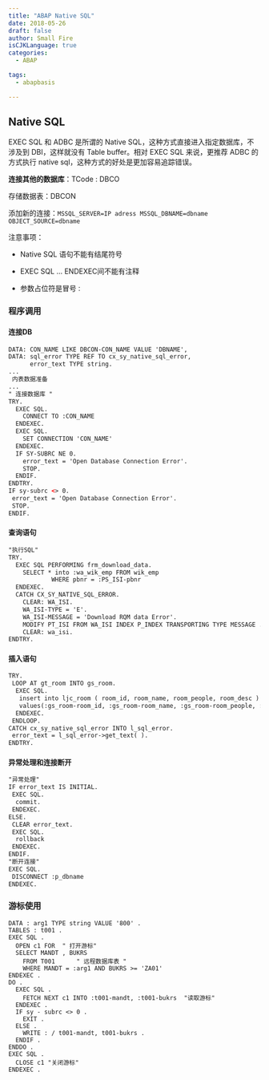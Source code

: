 ```yaml
---
title: "ABAP Native SQL"
date: 2018-05-26
draft: false
author: Small Fire
isCJKLanguage: true
categories: 
  - ABAP

tags: 
  - abapbasis

---
```


## Native SQL

EXEC SQL 和 ADBC 是所谓的 Native SQL，这种方式直接进入指定数据库，不涉及到 DBI，这样就没有 Table buffer。相对 EXEC SQL 来说，更推荐 ADBC 的方式执行 native sql，这种方式的好处是更加容易追踪错误。

**连接其他的数据库**：TCode : DBCO

存储数据表：DBCON

添加新的连接：`MSSQL_SERVER=IP adress MSSQL_DBNAME=dbname OBJECT_SOURCE=dbname`

注意事项：

- Native SQL 语句不能有结尾符号


- EXEC SQL ... ENDEXEC间不能有注释


- 参数占位符是冒号`：`


### **程序调用**

#### 连接DB

```html
DATA: CON_NAME LIKE DBCON-CON_NAME VALUE 'DBNAME',
DATA: sql_error TYPE REF TO cx_sy_native_sql_error, 
      error_text TYPE string.
...
 内表数据准备
...
" 连接数据库 "
TRY. 
  EXEC SQL. 
    CONNECT TO :CON_NAME
  ENDEXEC.
  EXEC SQL.
    SET CONNECTION 'CON_NAME'
  ENDEXEC.
  IF SY-SUBRC NE 0.
    error_text = 'Open Database Connection Error'.
    STOP.
  ENDIF.
ENDTRY. 
IF sy-subrc <> 0.
 error_text = 'Open Database Connection Error'.
 STOP. 
ENDIF.
```

#### 查询语句

```html
"执行SQL"
TRY.
  EXEC SQL PERFORMING frm_download_data.
    SELECT * into :wa_wik_emp FROM wik_emp
            WHERE pbnr = :PS_ISI-pbnr
  ENDEXEC.
  CATCH CX_SY_NATIVE_SQL_ERROR.
    CLEAR: WA_ISI.
    WA_ISI-TYPE = 'E'.
    WA_ISI-MESSAGE = 'Download RQM data Error'.
    MODIFY PT_ISI FROM WA_ISI INDEX P_INDEX TRANSPORTING TYPE MESSAGE .
    CLEAR: wa_isi.
ENDTRY.
```

#### 插入语句

```html
TRY. 
 LOOP AT gt_room INTO gs_room. 
  EXEC SQL. 
   insert into ljc_room ( room_id, room_name, room_people, room_desc ) 
   values(:gs_room-room_id, :gs_room-room_name, :gs_room-room_people, :gs_room-room_desc)
  ENDEXEC.
 ENDLOOP.
CATCH cx_sy_native_sql_error INTO l_sql_error. 
 error_text = l_sql_error->get_text( ). 
ENDTRY. 
```

#### 异常处理和连接断开

```html
"异常处理"
IF error_text IS INITIAL.
 EXEC SQL.
  commit.
 ENDEXEC.
ELSE.
 CLEAR error_text. 
 EXEC SQL. 
  rollback 
 ENDEXEC.  
ENDIF.
"断开连接"
EXEC SQL. 
 DISCONNECT :p_dbname 
ENDEXEC.
```

### 游标使用

```JS
DATA : arg1 TYPE string VALUE '800' .
TABLES : t001 .
EXEC SQL .
  OPEN c1 FOR  " 打开游标"
  SELECT MANDT , BUKRS 
	FROM T001      " 远程数据库表 "
    WHERE MANDT = :arg1 AND BUKRS >= 'ZA01'
ENDEXEC .
DO .
  EXEC SQL .
    FETCH NEXT c1 INTO :t001-mandt, :t001-bukrs  "读取游标"
  ENDEXEC .
  IF sy - subrc <> 0 .
    EXIT .
  ELSE .
    WRITE : / t001-mandt, t001-bukrs .
  ENDIF .
ENDDO .
EXEC SQL .
  CLOSE c1 "关闭游标"
ENDEXEC .
```

